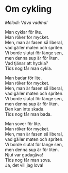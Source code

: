 # Om cykling
*Melodi: Väva vadmal*

Man cyklar för lite.  
Man röker för mycket.  
Men, man är fasen så liberal,  
vad gäller maten och spriten.  
Vi borde slutat för länge sen,  
men denna sup är för liten.  
Vad tjänar att hyckla?  
Tids nog får man cykla.  

Man badar för lite.  
Man röker för mycket.  
Men, man är fasen så liberal,  
vad gäller maten och spriten.  
Vi borde slutat för länge sen,  
men denna sup är för liten.  
Den kan inte skada.  
Tids nog får man bada.  

Man sover för lite.  
Man röker för mycket.  
Men, man är fasen så liberal,  
vad gäller maten och spriten.  
Vi borde slutat för länge sen,  
men denna sup är för liten.  
Njut var gudagåva!  
Tids nog får man sova.  
Ja, det vill jag lova!  